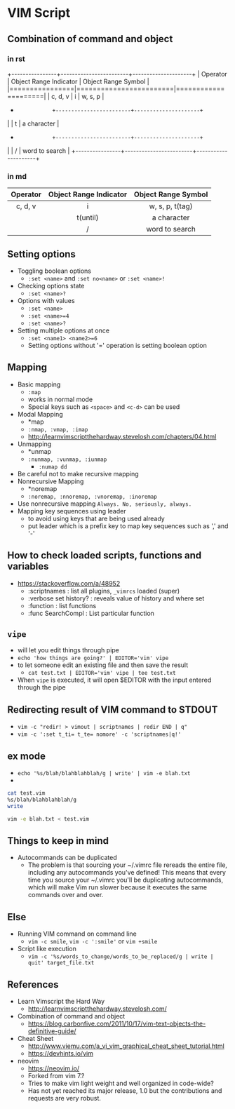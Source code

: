 # VIM Script

## Combination of command and object
### in rst
+----------------+------------------------+---------------------+
|    Operator    | Object Range Indicator | Object Range Symbol |
|================|========================|=====================|
|    c, d, v     |            i           |       w, s, p       |
+                +------------------------+---------------------+
|                |            t           |     a character     |
+                +------------------------+---------------------+
|                |            /           |    word to search   |
+----------------+------------------------+---------------------+
### in md
|    Operator    | Object Range Indicator | Object Range Symbol |
|:--------------:|:----------------------:|:-------------------:|
|    c, d, v     |            i           |    w, s, p, t(tag)  |
|                |        t(until)        |     a character     |
|                |            /           |    word to search   |



## Setting options
- Toggling boolean options
  - `:set <name>` and `:set no<name>` or `:set <name>!`
- Checking options state
  - `:set <name>?`
- Options with values
  - `:set <name>`
  - `:set <name>=4`
  - `:set <name>?`
- Setting multiple options at once
  - `:set <name1> <name2>=6`
  - Setting options without '=' operation is setting boolean option
## Mapping
- Basic mapping
  - `:map`
  - works in normal mode
  - Special keys such as `<space>` and `<c-d>` can be used
- Modal Mapping
  - *map
  - `:nmap, :vmap, :imap`
  - http://learnvimscriptthehardway.stevelosh.com/chapters/04.html
- Unmapping
  - *unmap
  - `:nunmap, :vunmap, :iunmap`
    - `:numap dd`
- Be careful not to make recursive mapping
- Nonrecursive Mapping
  - *noremap
  - `:noremap, :nnoremap, :vnoremap, :inoremap`
- Use nonrecursive mapping `Always. No, seriously, always.`
- Mapping key sequences using leader
  - to avoid using keys that are being used already
  - put leader which is a prefix key to map key sequences such as ',' and '-'
  
## How to check loaded scripts, functions and variables
- https://stackoverflow.com/a/48952
  - :scriptnames            : list all plugins, `_vimrcs` loaded (super)  
  - :verbose set history?   : reveals value of history and where set  
  - :function               : list functions  
  - :func SearchCompl       : List particular function

## `vipe`
- will let you edit things through pipe
- `echo 'how things are going?' | EDITOR='vim' vipe`
- to let someone edit an existing file and then save the result
  - `cat test.txt | EDITOR='vim' vipe | tee test.txt`
- When `vipe` is executed, it will open $EDITOR with the input entered through the pipe
  
## Redirecting result of VIM command to STDOUT
- `vim -c "redir! > vimout | scriptnames | redir END | q"`
- `vim -c ':set t_ti= t_te= nomore' -c 'scriptnames|q!'`

## ex mode
- `echo '%s/blah/blahblahblah/g | write' | vim -e blah.txt`
- 
```bash
cat test.vim 
%s/blah/blahblahblah/g
write

vim -e blah.txt < test.vim
```

## Things to keep in mind
- Autocommands can be duplicated
  - The problem is that sourcing your ~/.vimrc file rereads the entire file, including any autocommands you've defined! This means that every time you source your ~/.vimrc you'll be duplicating autocommands, which will make Vim run slower because it executes the same commands over and over.

## Else
- Running VIM command on command line
  - `vim -c smile`, `vim -c ':smile'` or `vim +smile`
- Script like execution
  - `vim -c '%s/words_to_change/words_to_be_replaced/g | write | quit' target_file.txt`

## References
- Learn Vimscript the Hard Way
  - http://learnvimscriptthehardway.stevelosh.com/
- Combination of command and object
  - https://blog.carbonfive.com/2011/10/17/vim-text-objects-the-definitive-guide/
- Cheat Sheet
  - http://www.viemu.com/a_vi_vim_graphical_cheat_sheet_tutorial.html
  - https://devhints.io/vim
- neovim
  - https://neovim.io/
  - Forked from vim 7.?
  - Tries to make vim light weight and well organized in code-wide?
  - Has not yet reached its major release, 1.0 but the contributions and requests are very robust.
